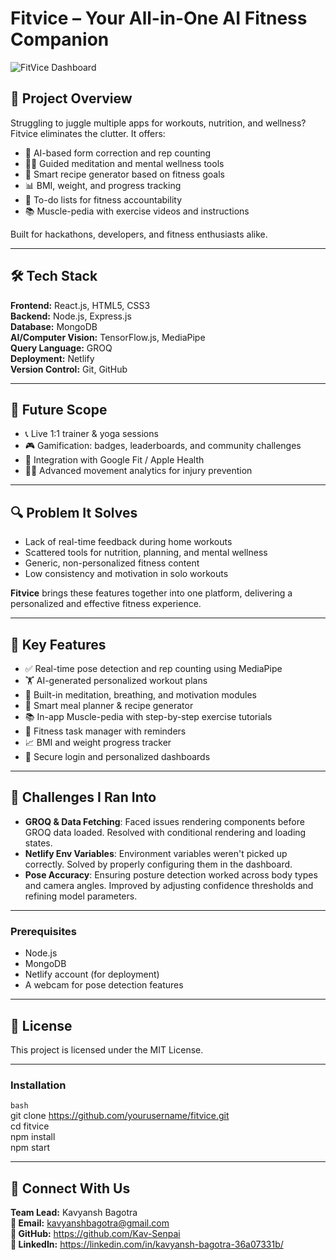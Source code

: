 # Fitvice – Your All-in-One AI Fitness Companion

![FitVice Dashboard](https://i.ibb.co/hRwVW0QG/Whats-App-Image-2025-04-21-at-01-31-59-91d9fdd7.jpg)

## 🚀 Project Overview

Struggling to juggle multiple apps for workouts, nutrition, and wellness? Fitvice eliminates the clutter. It offers:

- 🧠 AI-based form correction and rep counting
- 🧘‍♀️ Guided meditation and mental wellness tools
- 🥗 Smart recipe generator based on fitness goals
- 📊 BMI, weight, and progress tracking
- 🧾 To-do lists for fitness accountability
- 📚 Muscle-pedia with exercise videos and instructions

Built for hackathons, developers, and fitness enthusiasts alike.

---

## 🛠️ Tech Stack

**Frontend:** React.js, HTML5, CSS3  
**Backend:** Node.js, Express.js  
**Database:** MongoDB  
**AI/Computer Vision:** TensorFlow.js, MediaPipe  
**Query Language:** GROQ  
**Deployment:** Netlify  
**Version Control:** Git, GitHub

---

## 🧠 Future Scope

- 📞 Live 1:1 trainer & yoga sessions
- 🎮 Gamification: badges, leaderboards, and community challenges
- 🔄 Integration with Google Fit / Apple Health
- 🧍‍♂️ Advanced movement analytics for injury prevention

---

## 🔍 Problem It Solves

- Lack of real-time feedback during home workouts
- Scattered tools for nutrition, planning, and mental wellness
- Generic, non-personalized fitness content
- Low consistency and motivation in solo workouts

**Fitvice** brings these features together into one platform, delivering a personalized and effective fitness experience.

---

## 🌟 Key Features

- ✅ Real-time pose detection and rep counting using MediaPipe
- 🏋️ AI-generated personalized workout plans
- 🧘 Built-in meditation, breathing, and motivation modules
- 🥗 Smart meal planner & recipe generator
- 📚 In-app Muscle-pedia with step-by-step exercise tutorials
- 📅 Fitness task manager with reminders
- 📈 BMI and weight progress tracker
- 🔐 Secure login and personalized dashboards

---

## 🧪 Challenges I Ran Into

- **GROQ & Data Fetching**: Faced issues rendering components before GROQ data loaded. Resolved with conditional rendering and loading states.
- **Netlify Env Variables**: Environment variables weren't picked up correctly. Solved by properly configuring them in the dashboard.
- **Pose Accuracy**: Ensuring posture detection worked across body types and camera angles. Improved by adjusting confidence thresholds and refining model parameters.

---

### Prerequisites

- Node.js
- MongoDB
- Netlify account (for deployment)
- A webcam for pose detection features

---

## 📜 License

This project is licensed under the MIT License.

---

### Installation

`bash`  
git clone https://github.com/yourusername/fitvice.git  
cd fitvice  
npm install  
npm start

---

## 🤝 Connect With Us

**Team Lead:** Kavyansh Bagotra  
**📧 Email:** kavyanshbagotra@gmail.com  
**🔗 GitHub:** https://github.com/Kav-Senpai  
**🔗 LinkedIn:** https://linkedin.com/in/kavyansh-bagotra-36a07331b/
